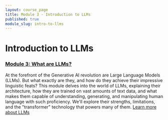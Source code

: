 ```yaml
---
layout: course_page
title: Module 3 - Introduction to LLMs
published: true
module_slug: intro-to-llms
---
```


# Introduction to LLMs

### [Module 3: What are LLMs?](./module3-what-are-llms/)
At the forefront of the Generative AI revolution are Large Language Models (LLMs). But what exactly are they, and how do they achieve their impressive linguistic feats? This module delves into the world of LLMs, explaining their architecture, how they are trained on vast amounts of text data, and what makes them capable of understanding, generating, and manipulating human language with such proficiency. We'll explore their strengths, limitations, and the "transformer" technology that powers many of them.
[Learn more about LLMs](./module3-what-are-llms/)

